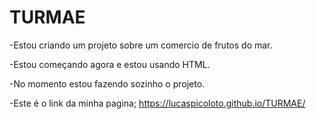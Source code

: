 # TURMAE

-Estou criando um projeto sobre um comercio de frutos do mar.

-Estou começando agora e estou usando HTML.

-No momento estou fazendo sozinho o projeto.

-Este é o link da minha pagina; https://lucaspicoloto.github.io/TURMAE/
